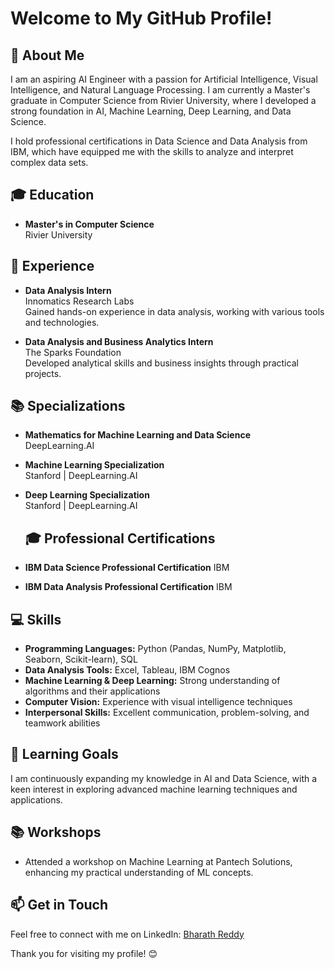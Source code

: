 # Welcome to My GitHub Profile!

## 👋 About Me
I am an aspiring AI Engineer with a passion for Artificial Intelligence, Visual Intelligence, and Natural Language Processing. I am currently a Master's graduate in Computer Science from Rivier University, where I developed a strong foundation in AI, Machine Learning, Deep Learning, and Data Science.

I hold professional certifications in Data Science and Data Analysis from IBM, which have equipped me with the skills to analyze and interpret complex data sets.

## 🎓 Education
- **Master's in Computer Science**  
  Rivier University

## 💼 Experience
- **Data Analysis Intern**  
  Innomatics Research Labs  
  Gained hands-on experience in data analysis, working with various tools and technologies.

- **Data Analysis and Business Analytics Intern**  
  The Sparks Foundation  
  Developed analytical skills and business insights through practical projects.

## 📚 Specializations
- **Mathematics for Machine Learning and Data Science**  
  DeepLearning.AI

- **Machine Learning Specialization**  
  Stanford | DeepLearning.AI

- **Deep Learning Specialization**  
  Stanford | DeepLearning.AI

  ## 🎓 Professional Certifications
- **IBM Data Science Professional Certification**
  IBM
- **IBM Data Analysis Professional Certification**
  IBM

## 💻 Skills
- **Programming Languages:** Python (Pandas, NumPy, Matplotlib, Seaborn, Scikit-learn), SQL
- **Data Analysis Tools:** Excel, Tableau, IBM Cognos
- **Machine Learning & Deep Learning:** Strong understanding of algorithms and their applications
- **Computer Vision:** Experience with visual intelligence techniques
- **Interpersonal Skills:** Excellent communication, problem-solving, and teamwork abilities

## 🌱 Learning Goals
I am continuously expanding my knowledge in AI and Data Science, with a keen interest in exploring advanced machine learning techniques and applications.

## 📚 Workshops
- Attended a workshop on Machine Learning at Pantech Solutions, enhancing my practical understanding of ML concepts.

## 📫 Get in Touch
Feel free to connect with me on LinkedIn: [Bharath Reddy](https://www.linkedin.com/in/bharath-reddy-2a753b1b8/)  

Thank you for visiting my profile! 😊
